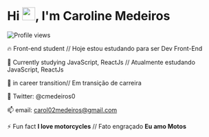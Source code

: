 <h1 align="left">Hi <img src="https://raw.githubusercontent.com/kaueMarques/kaueMarques/master/hi.gif" width="30px">, I'm Caroline Medeiros</h1>
<p align="left"> <img src="https://komarev.com/ghpvc/?username=caroline-medeiros&color=yellow" alt="Profile views" /> </p>

🔥 Front-end student // Hoje estou estudando para ser Dev Front-End

🌱 Currently studying JavaScript, ReactJs // Atualmente estudando JavaScript, ReactJs

🔭 in career transition// Em transição de carreira

💬 Twitter: @cmedeiros0

📫 email: carol02medeiros@gmail.com

⚡ Fun fact **I love motorcycles** // Fato engraçado **Eu amo Motos**
